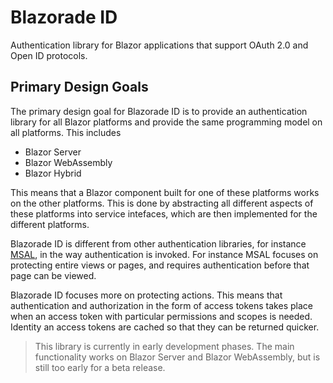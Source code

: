 # Blazorade ID
Authentication library for Blazor applications that support OAuth 2.0 and Open ID protocols.

## Primary Design Goals

The primary design goal for Blazorade ID is to provide an authentication library for all Blazor platforms and provide the same programming model on all platforms. This includes
- Blazor Server
- Blazor WebAssembly
- Blazor Hybrid

This means that a Blazor component built for one of these platforms works on the other platforms. This is done by abstracting all different aspects of these platforms into service intefaces, which are then implemented for the different platforms.

Blazorade ID is different from other authentication libraries, for instance [MSAL](https://learn.microsoft.com/entra/identity-platform/msal-overview), in the way authentication is invoked. For instance MSAL focuses on protecting entire views or pages, and requires authentication before that page can be viewed.

Blazorade ID focuses more on protecting actions. This means that authentication and authorization in the form of access tokens takes place when an access token with particular permissions and scopes is needed. Identity an access tokens are cached so that they can be returned quicker.

> This library is currently in early development phases. The main functionality works on Blazor Server and Blazor WebAssembly, but is still too early for a beta release.
